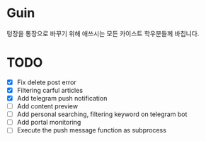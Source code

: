 # Guin
텅장을 통장으로 바꾸기 위해 애쓰시는 모든 카이스트 학우분들께 바칩니다.

# TODO
- [X] Fix delete post error
- [X] Filtering carful articles
- [X] Add telegram push notification
- [ ] Add content preview
- [ ] Add personal searching, filtering keyword on telegram bot
- [ ] Add portal monitoring 
- [ ] Execute the push message function as subprocess
